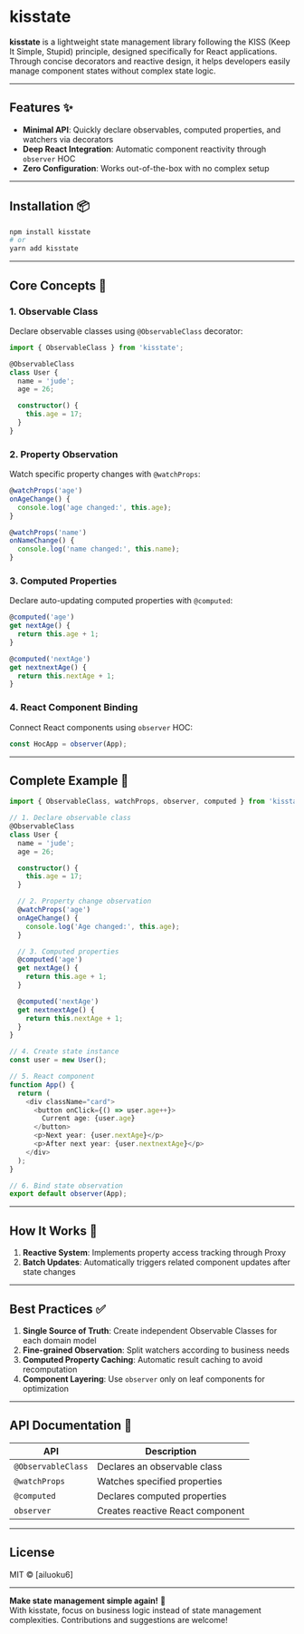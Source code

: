 # kisstate

**kisstate** is a lightweight state management library following the KISS (Keep It Simple, Stupid) principle, designed specifically for React applications. Through concise decorators and reactive design, it helps developers easily manage component states without complex state logic.

---

## Features ✨

- **Minimal API**: Quickly declare observables, computed properties, and watchers via decorators
- **Deep React Integration**: Automatic component reactivity through `observer` HOC
- **Zero Configuration**: Works out-of-the-box with no complex setup

---

## Installation 📦

```bash
npm install kisstate
# or
yarn add kisstate
```

---

## Core Concepts 🧠

### 1. Observable Class

Declare observable classes using `@ObservableClass` decorator:

```typescript
import { ObservableClass } from 'kisstate';

@ObservableClass
class User {
  name = 'jude';
  age = 26;

  constructor() {
    this.age = 17;
  }
}
```

### 2. Property Observation

Watch specific property changes with `@watchProps`:

```typescript
@watchProps('age')
onAgeChange() {
  console.log('age changed:', this.age);
}

@watchProps('name')
onNameChange() {
  console.log('name changed:', this.name);
}
```

### 3. Computed Properties

Declare auto-updating computed properties with `@computed`:

```typescript
@computed('age')
get nextAge() {
  return this.age + 1;
}

@computed('nextAge')
get nextnextAge() {
  return this.nextAge + 1;
}
```

### 4. React Component Binding

Connect React components using `observer` HOC:

```typescript
const HocApp = observer(App);
```

---

## Complete Example 🚀

```typescript
import { ObservableClass, watchProps, observer, computed } from 'kisstate';

// 1. Declare observable class
@ObservableClass
class User {
  name = 'jude';
  age = 26;

  constructor() {
    this.age = 17;
  }

  // 2. Property change observation
  @watchProps('age')
  onAgeChange() {
    console.log('Age changed:', this.age);
  }

  // 3. Computed properties
  @computed('age')
  get nextAge() {
    return this.age + 1;
  }

  @computed('nextAge')
  get nextnextAge() {
    return this.nextAge + 1;
  }
}

// 4. Create state instance
const user = new User();

// 5. React component
function App() {
  return (
    <div className="card">
      <button onClick={() => user.age++}>
        Current age: {user.age}
      </button>
      <p>Next year: {user.nextAge}</p>
      <p>After next year: {user.nextnextAge}</p>
    </div>
  );
}

// 6. Bind state observation
export default observer(App);
```

---

## How It Works 🔧

1. **Reactive System**: Implements property access tracking through Proxy
2. **Batch Updates**: Automatically triggers related component updates after state changes

---

## Best Practices ✅

1. **Single Source of Truth**: Create independent Observable Classes for each domain model
2. **Fine-grained Observation**: Split watchers according to business needs
3. **Computed Property Caching**: Automatic result caching to avoid recomputation
4. **Component Layering**: Use `observer` only on leaf components for optimization

---

## API Documentation 📖

| API                | Description                      |
| ------------------ | -------------------------------- |
| `@ObservableClass` | Declares an observable class     |
| `@watchProps`      | Watches specified properties     |
| `@computed`        | Declares computed properties     |
| `observer`         | Creates reactive React component |

---

## License

MIT © [ailuoku6]

---

**Make state management simple again!** 🎉  
With kisstate, focus on business logic instead of state management complexities. Contributions and suggestions are welcome!
